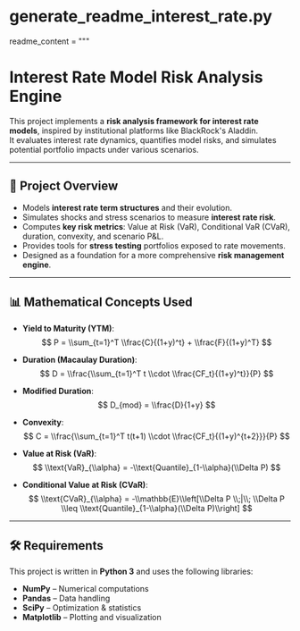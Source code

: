 # generate_readme_interest_rate.py

readme_content = """
# Interest Rate Model Risk Analysis Engine

This project implements a **risk analysis framework for interest rate models**, inspired by institutional platforms like BlackRock's Aladdin.  
It evaluates interest rate dynamics, quantifies model risks, and simulates potential portfolio impacts under various scenarios.

---

## 📌 Project Overview
- Models **interest rate term structures** and their evolution.  
- Simulates shocks and stress scenarios to measure **interest rate risk**.  
- Computes **key risk metrics**: Value at Risk (VaR), Conditional VaR (CVaR), duration, convexity, and scenario P&L.  
- Provides tools for **stress testing** portfolios exposed to rate movements.  
- Designed as a foundation for a more comprehensive **risk management engine**.

---

## 📊 Mathematical Concepts Used

- **Yield to Maturity (YTM)**:  
  $$
  P = \\sum_{t=1}^T \\frac{C}{(1+y)^t} + \\frac{F}{(1+y)^T}
  $$

- **Duration (Macaulay Duration)**:  
  $$
  D = \\frac{\\sum_{t=1}^T t \\cdot \\frac{CF_t}{(1+y)^t}}{P}
  $$

- **Modified Duration**:  
  $$
  D_{mod} = \\frac{D}{1+y}
  $$

- **Convexity**:  
  $$
  C = \\frac{\\sum_{t=1}^T t(t+1) \\cdot \\frac{CF_t}{(1+y)^{t+2}}}{P}
  $$

- **Value at Risk (VaR)**:  
  $$
  \\text{VaR}_{\\alpha} = -\\text{Quantile}_{1-\\alpha}(\\Delta P)
  $$

- **Conditional Value at Risk (CVaR)**:  
  $$
  \\text{CVaR}_{\\alpha} = -\\mathbb{E}\\left[\\Delta P \\;|\\; \\Delta P \\leq \\text{Quantile}_{1-\\alpha}(\\Delta P)\\right]
  $$

---

## 🛠️ Requirements
This project is written in **Python 3** and uses the following libraries:

- **NumPy** – Numerical computations  
- **Pandas** – Data handling  
- **SciPy** – Optimization & statistics  
- **Matplotlib** – Plotting and visualization  

